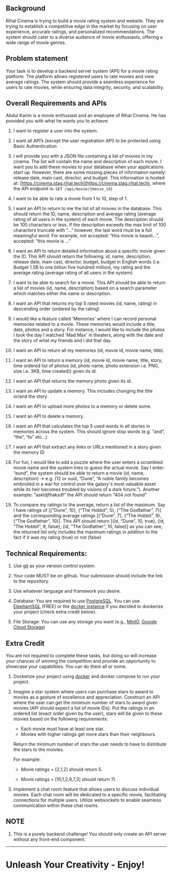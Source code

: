 ## Background

Rihal Cinema is trying to build a movie rating system and website. They are trying to establish a competitive edge in the market by focusing on user experience, accurate ratings, and personalized recommendations. The system should cater to a diverse audience of movie enthusiasts, offering a wide range of movie genres.

## Problem statement

Your task is to develop a backend server system (API) for a movie rating platform. The platform allows registered users to rate movies and view average ratings. The system should provide a seamless experience for users to rate movies, while ensuring data integrity, security, and scalability.

## Overall Requirements and APIs

Abdul Karim is a movie enthusiast and an employee of Rihal Cinema. He has provided you with what he wants you to achieve:

1.  I want to register a user into the system.

2.  I want all API’s (except the user registration API) to be protected using Basic Authentication

3.  I will provide you with a JSON file containing a list of movies in my cinema. The list will contain the name and description of each movie. I want you to add these movies to your database when your applications start up. However, there are some missing pieces of information namely: release date, main cast, director, and budget. This information is hosted at: [https://cinema.stag.rihal.tech](https://cinema.stag.rihal.tech), where the API endpoint is: `GET /api/movie/{movie_id}`

4.  I want to be able to rate a movie from 1 to 10, step of 1.

5.  I want an API to return to me the list of all movies in the database. This should return the ID, name, description and average rating (average rating of all users in the system) of each movie. The description should be 100 characters or less. If the description exceeds the max limit of 100 characters truncate with “...” however, the last word must be a full meaningful word. For example, not accepted: “this movie is beauti...”, accepted: “this movie is ...”

6.  I want an API to return detailed information about a specific movie given the ID. This API should return the following: id, name, description, release date, main cast, director, budget, budget in English words (i.e. Budget 1.5B to one billion five hundred million), my rating and the average rating (average rating of all users in the system)

7.  I want to be able to search for a movie. This API should be able to return a list of movies (id, name, description) based on a search parameter which matches either the name or description.

8.  I want an API that returns my top 5 rated movies (id, name, rating) in descending order (ordered by the rating)

9.  I would like a feature called 'Memories' where I can record personal memories related to a movie. These memories would include a title, date, photos and a story. For instance, I would like to include the photos I took the day I watched 'Mad Max' in theaters, along with the date and the story of what my friends and I did that day.

10. I want an API to return all my memories (id, movie id, movie name, title).

11. I want an API to return a memory (id, movie id, movie name, title, story, time ordered list of photos (id, photo name, photo extension i.e. PNG, size i.e. 3KB, time created)) given its id.

12. I want an API that returns the memory photo given its id.

13. I want an API to update a memory. This includes changing the title or/and the story

14. I want an API to upload more photos to a memory or delete some.

15. I want an API to delete a memory.

16. I want an API that calculates the top 5 used words in all stories in memories across the system. This should ignore stop words (e.g. “and”, “the”, “to” etc...)

17. I want an API that extract any links or URLs mentioned in a story given the memory ID

18. For fun, I would like to add a puzzle where the user enters a scrambled movie name and the system tries to guess the actual movie. Say I enter: “eund”, the system should be able to return a movie (id, name, description) -> e.g. (12 or uuid, “Dune”, “A noble family becomes embroiled in a war for control over the galaxy's most valuable asset while its heir becomes troubled by visions of a dark future.”). Another example: “askldjfhaksdf” the API should return “404 not found”

19. To compare my ratings to the average, return a list of the maximum. Say I have ratings of [{“Dune”, 10}, {“The Hobbit”, 5}, {“The Godfather”, 7}] and the corresponding average ratings [{“Dune”, 7}, {“The Hobbit”, 9}, {“The Godfather”, 10}]. This API should return [{id, “Dune”, 10, true}, {id, “The Hobbit”, 9, false}, {id, “The Godfather”, 10, false}] as you can see, the returned list only includes the maximum ratings in addition to the fact if it was my rating (true) or not (false)

## Technical Requirements:

1. Use [git](https://git-scm.com/) as your version control system.

2. Your code MUST be on github. Your submission should include the link to the repository.

3. Use whatever language and framework you desire.

4. Database: You are required to use [PostgreSQL](https://www.postgresql.org/). You can use [ElephantSQL](https://www.elephantsql.com/) (FREE) or the [docker instance](https://hub.docker.com/_/postgres) if you decided to dockerize your project (check extra credit below).

5. File Storage: You can use any storage you want (e.g., [MinIO](https://min.io/), [Google Cloud Storage](https://cloud.google.com/storage))

## Extra Credit

You are not required to complete these tasks, but doing so will increase your chances of winning the competition and provide an opportunity to showcase your capabilities. You can do them all or some.

1.  Dockerize your project using [docker](https://www.docker.com/) and docker compose to run your project.

2.  Imagine a star system where users can purchase stars to award to movies as a gesture of excellence and appreciation. Construct an API where the user can get the minimum number of stars to award given movies (API should expect a list of movie IDs). Put the ratings in an ordered list (exact order given by the user), stars will be given to these movies based on the following requirements:

    - Each movie must have at least one star.
    - Movies with higher ratings get more stars than their neighbours.

    Return the minimum number of stars the user needs to have to distribute the stars to the moivies.

    For example:

    - Movie ratings = [2,1,2] should return 5.

    - Movie ratings = [10,1,2,8,7,3] should return 11.

3.  Implement a chat room feature that allows users to discuss individual movies. Each chat room will be dedicated to a specific movie, facilitating connections for multiple users. Utilize websockets to enable seamless communication within these chat rooms.

## NOTE

1. This is a purely backend challenge! You should only create an API server without any front-end component.

---

# Unleash Your Creativity - Enjoy!

